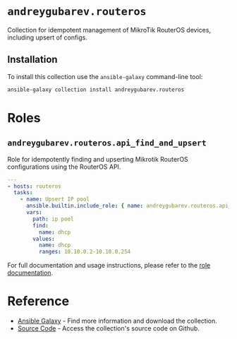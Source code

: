 # `andreygubarev.routeros`

Collection for idempotent management of MikroTik RouterOS devices, including upsert of configs.

## Installation

To install this collection use the `ansible-galaxy` command-line tool:

```sh
ansible-galaxy collection install andreygubarev.routeros
```

# Roles
## `andreygubarev.routeros.api_find_and_upsert`

Role for idempotently finding and upserting Mikrotik RouterOS configurations using the RouterOS API.

```yaml
---
- hosts: routeros
  tasks:
    - name: Upsert IP pool
      ansible.builtin.include_role: { name: andreygubarev.routeros.api_find_and_upsert }
      vars:
        path: ip pool
        find:
          name: dhcp
        values:
          name: dhcp
          ranges: 10.10.0.2-10.10.0.254
```

For full documentation and usage instructions, please refer to the [role documentation](https://github.com/andreygubarev/ansible-routeros/blob/main/roles/api_find_and_upsert/README.md).

# Reference

- [Ansible Galaxy](https://galaxy.ansible.com/andreygubarev/routeros) - Find more information and download the collection.
- [Source Code](https://github.com/andreygubarev/ansible-routeros) - Access the collection's source code on Github.
